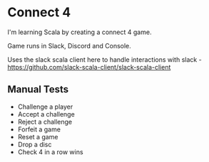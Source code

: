 # Connect 4

I'm learning Scala by creating a connect 4 game.

Game runs in Slack, Discord and Console.

Uses the slack scala client here to handle interactions with slack - https://github.com/slack-scala-client/slack-scala-client

## Manual Tests

- Challenge a player
- Accept a challenge
- Reject a challenge
- Forfeit a game
- Reset a game
- Drop a disc
- Check 4 in a row wins
